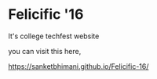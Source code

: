 # Felicific '16

It's college techfest website

you can visit this here,

https://sanketbhimani.github.io/Felicific-16/

